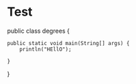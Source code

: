 # Test
public class degrees {

	public static void main(String[] args) {
		println("HEllO");

	}

}
